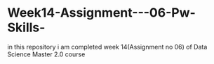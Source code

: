 # Week14-Assignment---06-Pw-Skills-
 in this repository i am completed week 14(Assignment no 06) of Data Science Master 2.0 course
